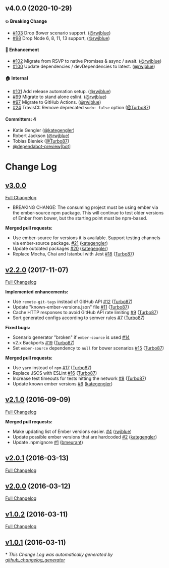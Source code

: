 ## v4.0.0 (2020-10-29)

#### :boom: Breaking Change
* [#103](https://github.com/ember-cli/ember-try-config/pull/103) Drop Bower scenario support. ([@rwjblue](https://github.com/rwjblue))
* [#98](https://github.com/ember-cli/ember-try-config/pull/98) Drop Node 6, 8, 11, 13 support, ([@rwjblue](https://github.com/rwjblue))

#### :rocket: Enhancement
* [#102](https://github.com/ember-cli/ember-try-config/pull/102) Migrate from RSVP to native Promises & async / await. ([@rwjblue](https://github.com/rwjblue))
* [#100](https://github.com/ember-cli/ember-try-config/pull/100) Update dependencies / devDependencies to latest. ([@rwjblue](https://github.com/rwjblue))

#### :house: Internal
* [#101](https://github.com/ember-cli/ember-try-config/pull/101) Add release automation setup. ([@rwjblue](https://github.com/rwjblue))
* [#99](https://github.com/ember-cli/ember-try-config/pull/99) Migrate to stand alone eslint. ([@rwjblue](https://github.com/rwjblue))
* [#97](https://github.com/ember-cli/ember-try-config/pull/97) Migrate to GitHub Actions. ([@rwjblue](https://github.com/rwjblue))
* [#24](https://github.com/ember-cli/ember-try-config/pull/24) TravisCI: Remove deprecated `sudo: false` option ([@Turbo87](https://github.com/Turbo87))

#### Committers: 4
- Katie Gengler ([@kategengler](https://github.com/kategengler))
- Robert Jackson ([@rwjblue](https://github.com/rwjblue))
- Tobias Bieniek ([@Turbo87](https://github.com/Turbo87))
- [@dependabot-preview[bot]](https://github.com/apps/dependabot-preview)


# Change Log

## [v3.0.0](https://github.com/ember-cli/ember-try-config/tree/v3.0.0)

[Full Changelog](https://github.com/ember-cli/ember-try-config/compare/v2.2.0...v3.0.0)

- BREAKING CHANGE: The consuming project must be using ember via the ember-source npm package. This will continue to test older versions of Ember from bower, but the starting point must be npm-based. 

**Merged pull requests:**

- Use ember-source for versions it is available. Support testing channels via ember-source package. [\#21](https://github.com/ember-cli/ember-try-config/pull/21) ([kategengler](https://github.com/kategengler))
- Update outdated packages [\#20](https://github.com/ember-cli/ember-try-config/pull/20) ([kategengler](https://github.com/kategengler))
- Replace Mocha, Chai and Istanbul with Jest [\#18](https://github.com/ember-cli/ember-try-config/pull/18) ([Turbo87](https://github.com/Turbo87))

## [v2.2.0](https://github.com/ember-cli/ember-try-config/tree/v2.2.0) (2017-11-07)
[Full Changelog](https://github.com/ember-cli/ember-try-config/compare/v2.1.0...v2.2.0)

**Implemented enhancements:**

- Use `remote-git-tags` instead of GitHub API [\#12](https://github.com/ember-cli/ember-try-config/pull/12) ([Turbo87](https://github.com/Turbo87))
- Update "known-ember-versions.json" file [\#11](https://github.com/ember-cli/ember-try-config/pull/11) ([Turbo87](https://github.com/Turbo87))
-  Cache HTTP responses to avoid GitHub API rate limiting [\#9](https://github.com/ember-cli/ember-try-config/pull/9) ([Turbo87](https://github.com/Turbo87))
- Sort generated configs according to semver rules [\#7](https://github.com/ember-cli/ember-try-config/pull/7) ([Turbo87](https://github.com/Turbo87))

**Fixed bugs:**

- Scenario generator "broken" if `ember-source` is used [\#14](https://github.com/ember-cli/ember-try-config/issues/14)
- v2.x Backports [\#19](https://github.com/ember-cli/ember-try-config/pull/19) ([Turbo87](https://github.com/Turbo87))
- Set `ember-source` dependency to `null` for bower scenarios [\#15](https://github.com/ember-cli/ember-try-config/pull/15) ([Turbo87](https://github.com/Turbo87))

**Merged pull requests:**

- Use `yarn` instead of `npm` [\#17](https://github.com/ember-cli/ember-try-config/pull/17) ([Turbo87](https://github.com/Turbo87))
- Replace JSCS with ESLint [\#16](https://github.com/ember-cli/ember-try-config/pull/16) ([Turbo87](https://github.com/Turbo87))
- Increase test timeouts for tests hitting the network [\#8](https://github.com/ember-cli/ember-try-config/pull/8) ([Turbo87](https://github.com/Turbo87))
- Update known ember versions [\#6](https://github.com/ember-cli/ember-try-config/pull/6) ([kategengler](https://github.com/kategengler))

## [v2.1.0](https://github.com/ember-cli/ember-try-config/tree/v2.1.0) (2016-09-09)
[Full Changelog](https://github.com/ember-cli/ember-try-config/compare/v2.0.1...v2.1.0)

**Merged pull requests:**

- Make updating list of Ember versions easier. [\#4](https://github.com/ember-cli/ember-try-config/pull/4) ([rwjblue](https://github.com/rwjblue))
- Update possible ember versions that are hardcoded [\#2](https://github.com/ember-cli/ember-try-config/pull/2) ([kategengler](https://github.com/kategengler))
- Update .npmignore [\#1](https://github.com/ember-cli/ember-try-config/pull/1) ([bmeurant](https://github.com/bmeurant))

## [v2.0.1](https://github.com/ember-cli/ember-try-config/tree/v2.0.1) (2016-03-13)
[Full Changelog](https://github.com/ember-cli/ember-try-config/compare/v2.0.0...v2.0.1)

## [v2.0.0](https://github.com/ember-cli/ember-try-config/tree/v2.0.0) (2016-03-12)
[Full Changelog](https://github.com/ember-cli/ember-try-config/compare/v1.0.2...v2.0.0)

## [v1.0.2](https://github.com/ember-cli/ember-try-config/tree/v1.0.2) (2016-03-11)
[Full Changelog](https://github.com/ember-cli/ember-try-config/compare/v1.0.1...v1.0.2)

## [v1.0.1](https://github.com/ember-cli/ember-try-config/tree/v1.0.1) (2016-03-11)


\* *This Change Log was automatically generated by [github_changelog_generator](https://github.com/skywinder/Github-Changelog-Generator)*
